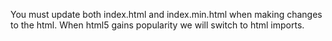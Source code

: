 You must update both index.html and index.min.html
when making changes to the html. When html5 gains
popularity we will switch to html imports.

